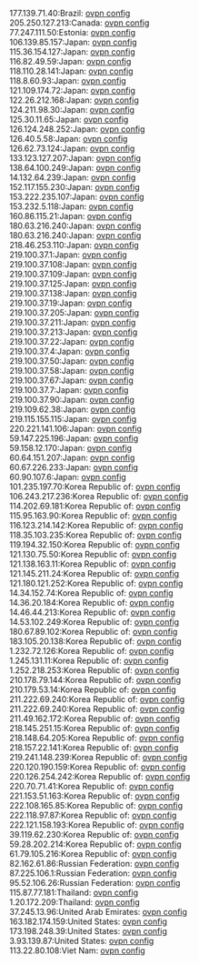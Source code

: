 177.139.71.40:Brazil: [ovpn config](vpn/177_139_71_40.ovpn)  
205.250.127.213:Canada: [ovpn config](vpn/205_250_127_213.ovpn)  
77.247.111.50:Estonia: [ovpn config](vpn/77_247_111_50.ovpn)  
106.139.85.157:Japan: [ovpn config](vpn/106_139_85_157.ovpn)  
115.36.154.127:Japan: [ovpn config](vpn/115_36_154_127.ovpn)  
116.82.49.59:Japan: [ovpn config](vpn/116_82_49_59.ovpn)  
118.110.28.141:Japan: [ovpn config](vpn/118_110_28_141.ovpn)  
118.8.60.93:Japan: [ovpn config](vpn/118_8_60_93.ovpn)  
121.109.174.72:Japan: [ovpn config](vpn/121_109_174_72.ovpn)  
122.26.212.168:Japan: [ovpn config](vpn/122_26_212_168.ovpn)  
124.211.98.30:Japan: [ovpn config](vpn/124_211_98_30.ovpn)  
125.30.11.65:Japan: [ovpn config](vpn/125_30_11_65.ovpn)  
126.124.248.252:Japan: [ovpn config](vpn/126_124_248_252.ovpn)  
126.40.5.58:Japan: [ovpn config](vpn/126_40_5_58.ovpn)  
126.62.73.124:Japan: [ovpn config](vpn/126_62_73_124.ovpn)  
133.123.127.207:Japan: [ovpn config](vpn/133_123_127_207.ovpn)  
138.64.100.249:Japan: [ovpn config](vpn/138_64_100_249.ovpn)  
14.132.64.239:Japan: [ovpn config](vpn/14_132_64_239.ovpn)  
152.117.155.230:Japan: [ovpn config](vpn/152_117_155_230.ovpn)  
153.222.235.107:Japan: [ovpn config](vpn/153_222_235_107.ovpn)  
153.232.5.118:Japan: [ovpn config](vpn/153_232_5_118.ovpn)  
160.86.115.21:Japan: [ovpn config](vpn/160_86_115_21.ovpn)  
180.63.216.240:Japan: [ovpn config](vpn/180_63_216_240.ovpn)  
180.63.216.240:Japan: [ovpn config](vpn/180_63_216_240.ovpn)  
218.46.253.110:Japan: [ovpn config](vpn/218_46_253_110.ovpn)  
219.100.37.1:Japan: [ovpn config](vpn/219_100_37_1.ovpn)  
219.100.37.108:Japan: [ovpn config](vpn/219_100_37_108.ovpn)  
219.100.37.109:Japan: [ovpn config](vpn/219_100_37_109.ovpn)  
219.100.37.125:Japan: [ovpn config](vpn/219_100_37_125.ovpn)  
219.100.37.138:Japan: [ovpn config](vpn/219_100_37_138.ovpn)  
219.100.37.19:Japan: [ovpn config](vpn/219_100_37_19.ovpn)  
219.100.37.205:Japan: [ovpn config](vpn/219_100_37_205.ovpn)  
219.100.37.211:Japan: [ovpn config](vpn/219_100_37_211.ovpn)  
219.100.37.213:Japan: [ovpn config](vpn/219_100_37_213.ovpn)  
219.100.37.22:Japan: [ovpn config](vpn/219_100_37_22.ovpn)  
219.100.37.4:Japan: [ovpn config](vpn/219_100_37_4.ovpn)  
219.100.37.50:Japan: [ovpn config](vpn/219_100_37_50.ovpn)  
219.100.37.58:Japan: [ovpn config](vpn/219_100_37_58.ovpn)  
219.100.37.67:Japan: [ovpn config](vpn/219_100_37_67.ovpn)  
219.100.37.7:Japan: [ovpn config](vpn/219_100_37_7.ovpn)  
219.100.37.90:Japan: [ovpn config](vpn/219_100_37_90.ovpn)  
219.109.62.38:Japan: [ovpn config](vpn/219_109_62_38.ovpn)  
219.115.155.115:Japan: [ovpn config](vpn/219_115_155_115.ovpn)  
220.221.141.106:Japan: [ovpn config](vpn/220_221_141_106.ovpn)  
59.147.225.196:Japan: [ovpn config](vpn/59_147_225_196.ovpn)  
59.158.12.170:Japan: [ovpn config](vpn/59_158_12_170.ovpn)  
60.64.151.207:Japan: [ovpn config](vpn/60_64_151_207.ovpn)  
60.67.226.233:Japan: [ovpn config](vpn/60_67_226_233.ovpn)  
60.90.107.6:Japan: [ovpn config](vpn/60_90_107_6.ovpn)  
101.235.197.70:Korea Republic of: [ovpn config](vpn/101_235_197_70.ovpn)  
106.243.217.236:Korea Republic of: [ovpn config](vpn/106_243_217_236.ovpn)  
114.202.69.181:Korea Republic of: [ovpn config](vpn/114_202_69_181.ovpn)  
115.95.163.90:Korea Republic of: [ovpn config](vpn/115_95_163_90.ovpn)  
116.123.214.142:Korea Republic of: [ovpn config](vpn/116_123_214_142.ovpn)  
118.35.103.235:Korea Republic of: [ovpn config](vpn/118_35_103_235.ovpn)  
119.194.32.150:Korea Republic of: [ovpn config](vpn/119_194_32_150.ovpn)  
121.130.75.50:Korea Republic of: [ovpn config](vpn/121_130_75_50.ovpn)  
121.138.163.11:Korea Republic of: [ovpn config](vpn/121_138_163_11.ovpn)  
121.145.211.24:Korea Republic of: [ovpn config](vpn/121_145_211_24.ovpn)  
121.180.121.252:Korea Republic of: [ovpn config](vpn/121_180_121_252.ovpn)  
14.34.152.74:Korea Republic of: [ovpn config](vpn/14_34_152_74.ovpn)  
14.36.20.184:Korea Republic of: [ovpn config](vpn/14_36_20_184.ovpn)  
14.46.44.213:Korea Republic of: [ovpn config](vpn/14_46_44_213.ovpn)  
14.53.102.249:Korea Republic of: [ovpn config](vpn/14_53_102_249.ovpn)  
180.67.89.102:Korea Republic of: [ovpn config](vpn/180_67_89_102.ovpn)  
183.105.20.138:Korea Republic of: [ovpn config](vpn/183_105_20_138.ovpn)  
1.232.72.126:Korea Republic of: [ovpn config](vpn/1_232_72_126.ovpn)  
1.245.131.11:Korea Republic of: [ovpn config](vpn/1_245_131_11.ovpn)  
1.252.218.253:Korea Republic of: [ovpn config](vpn/1_252_218_253.ovpn)  
210.178.79.144:Korea Republic of: [ovpn config](vpn/210_178_79_144.ovpn)  
210.179.53.14:Korea Republic of: [ovpn config](vpn/210_179_53_14.ovpn)  
211.222.69.240:Korea Republic of: [ovpn config](vpn/211_222_69_240.ovpn)  
211.222.69.240:Korea Republic of: [ovpn config](vpn/211_222_69_240.ovpn)  
211.49.162.172:Korea Republic of: [ovpn config](vpn/211_49_162_172.ovpn)  
218.145.251.15:Korea Republic of: [ovpn config](vpn/218_145_251_15.ovpn)  
218.148.64.205:Korea Republic of: [ovpn config](vpn/218_148_64_205.ovpn)  
218.157.22.141:Korea Republic of: [ovpn config](vpn/218_157_22_141.ovpn)  
219.241.148.239:Korea Republic of: [ovpn config](vpn/219_241_148_239.ovpn)  
220.120.190.159:Korea Republic of: [ovpn config](vpn/220_120_190_159.ovpn)  
220.126.254.242:Korea Republic of: [ovpn config](vpn/220_126_254_242.ovpn)  
220.70.71.41:Korea Republic of: [ovpn config](vpn/220_70_71_41.ovpn)  
221.153.51.163:Korea Republic of: [ovpn config](vpn/221_153_51_163.ovpn)  
222.108.165.85:Korea Republic of: [ovpn config](vpn/222_108_165_85.ovpn)  
222.118.97.87:Korea Republic of: [ovpn config](vpn/222_118_97_87.ovpn)  
222.121.158.193:Korea Republic of: [ovpn config](vpn/222_121_158_193.ovpn)  
39.119.62.230:Korea Republic of: [ovpn config](vpn/39_119_62_230.ovpn)  
59.28.202.214:Korea Republic of: [ovpn config](vpn/59_28_202_214.ovpn)  
61.79.105.216:Korea Republic of: [ovpn config](vpn/61_79_105_216.ovpn)  
82.162.61.86:Russian Federation: [ovpn config](vpn/82_162_61_86.ovpn)  
87.225.106.1:Russian Federation: [ovpn config](vpn/87_225_106_1.ovpn)  
95.52.106.26:Russian Federation: [ovpn config](vpn/95_52_106_26.ovpn)  
115.87.77.181:Thailand: [ovpn config](vpn/115_87_77_181.ovpn)  
1.20.172.209:Thailand: [ovpn config](vpn/1_20_172_209.ovpn)  
37.245.13.96:United Arab Emirates: [ovpn config](vpn/37_245_13_96.ovpn)  
163.182.174.159:United States: [ovpn config](vpn/163_182_174_159.ovpn)  
173.198.248.39:United States: [ovpn config](vpn/173_198_248_39.ovpn)  
3.93.139.87:United States: [ovpn config](vpn/3_93_139_87.ovpn)  
113.22.80.108:Viet Nam: [ovpn config](vpn/113_22_80_108.ovpn)  

